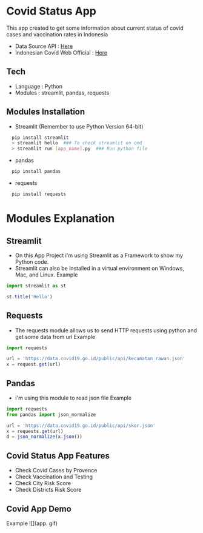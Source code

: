 # Covid Status App
This app created to get some information about current status of covid cases and vaccination rates in Indonesia
- Data Source API : [Here](https://documenter.getpostman.com/view/16605343/Tzm6nwoS)
- Indonesian Covid Web Official : [Here](https://covid19.go.id/)

## Tech
- Language : Python
- Modules : streamlit, pandas, requests

## Modules Installation
- Streamlit (Remember to use Python Version 64-bit)
```bash
  pip install streamlit
  > streamlit hello  ### To check streamlit on cmd
  > streamlit run [app_name].py  ### Run python file
```
- pandas
```bash
  pip install pandas
```
- requests
```bash
  pip install requests
```

# Modules Explanation

## Streamlit
- On this App Project i'm using Streamlit as a Framework to show my Python code.
- Streamlit can also be installed in a virtual environment on Windows, Mac, and Linux.
Example
```javascript
import streamlit as st

st.title('Hello')
```

## Requests
- The requests module allows us to send HTTP requests using python and get some data from url
Example
```javascript
import requests

url = 'https://data.covid19.go.id/public/api/kecamatan_rawan.json'
x = request.get(url)
```

## Pandas
- i'm using this module to read json file 
Example
```javascript
import requests
from pandas import json_normalize

url = 'https://data.covid19.go.id/public/api/skor.json'
x = requests.get(url)
d = json_normalize(x.json())
```

## Covid Status App Features
- Check Covid Cases by Provence
- Check Vaccination and Testing
- Check City Risk Score
- Check Districts Risk Score

## Covid App Demo 
Example
![](app. gif)
